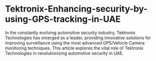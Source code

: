 # Tektronix-Enhancing-security-by-using-GPS-tracking-in-UAE
In the constantly evolving automotive security industry, Tektronix Technologies has emerged as a leader, providing innovative solutions for improving surveillance using the most advanced GPS/Vehicle Camera monitoring techniques. This article explores the vital role of Tektronix Technologies in revolutionizing automotive security in UAE.
